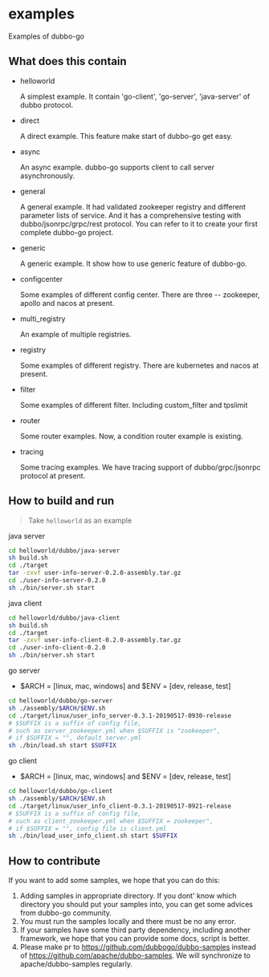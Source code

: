 # examples

Examples of dubbo-go

## What does this contain

* helloworld

    A simplest example. It contain 'go-client', 'go-server', 'java-server' of dubbo protocol. 
    
* direct

    A direct example. This feature make start of dubbo-go get easy. 
    
* async

    An async example. dubbo-go supports client to call server asynchronously. 

* general

    A general example. It had validated zookeeper registry and different parameter lists of service. 
  And it has a comprehensive testing with dubbo/jsonrpc/grpc/rest protocol. You can refer to it to create your first complete dubbo-go project.

* generic

    A generic example. It show how to use generic feature of dubbo-go.

* configcenter

    Some examples of different config center. There are three -- zookeeper, apollo and nacos at present.

* multi_registry

    An example of multiple registries.

* registry

    Some examples of different registry. There are kubernetes and nacos at present.

* filter

    Some examples of different filter. Including custom_filter and tpslimit
    
* router

    Some router examples. Now, a condition router example is existing. 
    
* tracing

    Some tracing examples. We have tracing support of dubbo/grpc/jsonrpc protocol at present. 

## How to build and run

> Take `helloworld` as an example

java server

```bash
cd helloworld/dubbo/java-server
sh build.sh
cd ./target
tar -zxvf user-info-server-0.2.0-assembly.tar.gz
cd ./user-info-server-0.2.0
sh ./bin/server.sh start
```

java client

```bash
cd helloworld/dubbo/java-client
sh build.sh
cd ./target
tar -zxvf user-info-client-0.2.0-assembly.tar.gz
cd ./user-info-client-0.2.0
sh ./bin/server.sh start
```

go server

* $ARCH = [linux, mac, windows] and $ENV = [dev, release, test]

```bash
cd helloworld/dubbo/go-server
sh ./assembly/$ARCH/$ENV.sh
cd ./target/linux/user_info_server-0.3.1-20190517-0930-release
# $SUFFIX is a suffix of config file,
# such as server_zookeeper.yml when $SUFFIX is "zookeeper", 
# if $SUFFIX = "", default server.yml
sh ./bin/load.sh start $SUFFIX
```

go client

* $ARCH = [linux, mac, windows] and $ENV = [dev, release, test]

```bash
cd helloworld/dubbo/go-client
sh ./assembly/$ARCH/$ENV.sh
cd ./target/linux/user_info_client-0.3.1-20190517-0921-release
# $SUFFIX is a suffix of config file,
# such as client_zookeeper.yml when $SUFFIX = zookeeper", 
# if $SUFFIX = "", config file is client.yml
sh ./bin/load_user_info_client.sh start $SUFFIX
```

## How to contribute

If you want to add some samples, we hope that you can do this:
1. Adding samples in appropriate directory. If you dont' know which directory you should put your samples into, you can get some advices from dubbo-go community.
2. You must run the samples locally and there must be no any error.
3. If your samples have some third party dependency, including another framework, we hope that you can provide some docs, script is better.
4. Please make pr to https://github.com/dubbogo/dubbo-samples instead of https://github.com/apache/dubbo-samples. We will synchronize to apache/dubbo-samples regularly.
